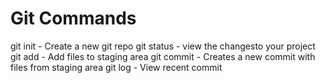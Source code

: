 # Git Commands

git init -  Create a new git repo
git status - view the changesto your project
git add - Add files to staging area
git commit - Creates a new commit with files from staging area
git log - View recent commit
